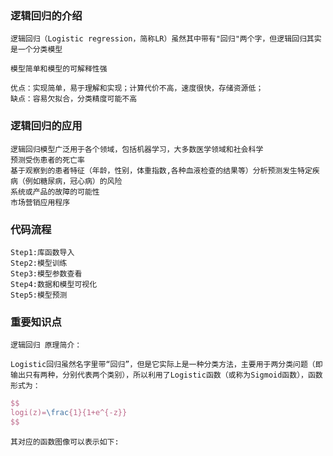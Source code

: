 ### 逻辑回归的介绍
    逻辑回归（Logistic regression，简称LR）虽然其中带有"回归"两个字，但逻辑回归其实是一个分类模型
    
    模型简单和模型的可解释性强
    
    优点：实现简单，易于理解和实现；计算代价不高，速度很快，存储资源低；
    缺点：容易欠拟合，分类精度可能不高
   
### 逻辑回归的应用
    逻辑回归模型广泛用于各个领域，包括机器学习，大多数医学领域和社会科学
    预测受伤患者的死亡率
    基于观察到的患者特征（年龄，性别，体重指数,各种血液检查的结果等）分析预测发生特定疾病（例如糖尿病，冠心病）的风险
    系统或产品的故障的可能性
    市场营销应用程序

### 代码流程
    Step1:库函数导入
    Step2:模型训练
    Step3:模型参数查看
    Step4:数据和模型可视化
    Step5:模型预测

### 重要知识点
    逻辑回归 原理简介：

    Logistic回归虽然名字里带“回归”，但是它实际上是一种分类方法，主要用于两分类问题（即输出只有两种，分别代表两个类别），所以利用了Logistic函数（或称为Sigmoid函数），函数形式为：
```latex
$$ 
logi(z)=\frac{1}{1+e^{-z}} 
$$
```

    其对应的函数图像可以表示如下: